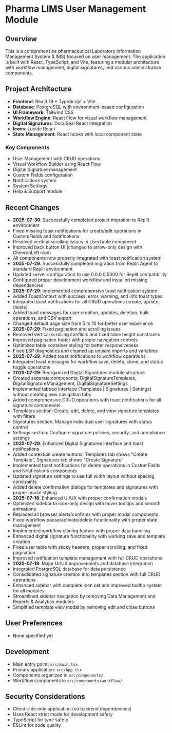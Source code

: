 # Pharma LIMS User Management Module

## Overview
This is a comprehensive pharmaceutical Laboratory Information Management System (LIMS) focused on user management. The application is built with React, TypeScript, and Vite, featuring a modular architecture with workflow management, digital signatures, and various administrative components.

## Project Architecture
- **Frontend**: React 18 + TypeScript + Vite
- **Database**: PostgreSQL with environment-based configuration
- **UI Framework**: Tailwind CSS
- **Workflow Engine**: React Flow for visual workflow management
- **Digital Signatures**: DocuSeal React integration
- **Icons**: Lucide React
- **State Management**: React hooks with local component state

### Key Components
- User Management with CRUD operations
- Visual Workflow Builder using React Flow
- Digital Signature management
- Custom Fields configuration
- Notifications system
- System Settings
- Help & Support module

## Recent Changes
- **2025-07-30**: Successfully completed project migration to Replit environment
- Fixed missing toast notifications for create/edit operations in CustomFields and Notifications
- Resolved vertical scrolling issues in UserTable component
- Improved back button UI (changed to arrow-only design with ChevronLeft icon)
- All components now properly integrated with toast notification system
- **2025-07-29**: Successfully completed migration from Replit Agent to standard Replit environment
- Updated server configuration to use 0.0.0.0:5000 for Replit compatibility
- Configured proper development workflow and installed missing dependencies
- **2025-07-29**: Implemented comprehensive toast notification system
- Added ToastContext with success, error, warning, and info toast types
- Integrated toast notifications for all CRUD operations (create, update, delete)
- Added toast messages for user creation, updates, deletion, bulk operations, and CSV export
- Changed default page size from 5 to 10 for better user experience
- **2025-07-29**: Fixed pagination and scrolling issues
- Removed vertical scrolling conflicts and fixed table height constraints
- Improved pagination footer with proper navigation controls
- Optimized table container styling for better responsiveness
- Fixed LSP diagnostics and cleaned up unused imports and variables
- **2025-07-29**: Added toast notifications to workflow operations
- Integrated toast messages for workflow save, delete, clone, and status toggle operations
- **2025-07-29**: Reorganized Digital Signatures module structure
- Created separate components: DigitalSignatureTemplates, DigitalSignatureManagement, DigitalSignatureSettings
- Implemented tabbed interface (Templates | Signatures | Settings) without creating new navigation tabs
- Added comprehensive CRUD operations with toast notifications for all signature components
- Templates section: Create, edit, delete, and view signature templates with filters
- Signatures section: Manage individual user signatures with status control
- Settings section: Configure signature policies, security, and compliance settings
- **2025-07-29**: Enhanced Digital Signatures interface and toast notifications
- Added contextual create buttons: Templates tab shows "Create Template", Signatures tab shows "Create Signature"
- Implemented toast notifications for delete operations in CustomFields and Notifications components
- Updated signature settings to use full width layout without spacing constraints
- Added delete confirmation dialogs for templates and signatures with proper modal styling
- **2025-07-18**: Enhanced UI/UX with proper confirmation modals
- Optimized sidebar to icon-only design with hover tooltips and smooth animations
- Replaced all browser alerts/confirms with proper modal components
- Fixed workflow pause/activate/delete functionality with proper state management
- Implemented workflow cloning feature with proper data handling
- Enhanced digital signature functionality with working save and template creation
- Fixed user table with sticky headers, proper scrolling, and fixed pagination
- Improved notification template management with full CRUD operations
- **2025-07-18**: Major UI/UX improvements and database integration
- Integrated PostgreSQL database for data persistence
- Consolidated signature creation into templates section with full CRUD operations
- Enhanced sidebar with complete icon set and improved tooltip system for all modules
- Streamlined sidebar navigation by removing Data Management and Reports & Analytics modules
- Simplified template view modal by removing edit and close buttons

## User Preferences
- None specified yet

## Development
- Main entry point: `src/main.tsx`
- Primary application: `src/App.tsx`
- Components organized in `src/components/`
- Workflow components in `src/components/workflow/`

## Security Considerations
- Client-side only application (no backend dependencies)
- Uses React strict mode for development safety
- TypeScript for type safety
- ESLint for code quality
